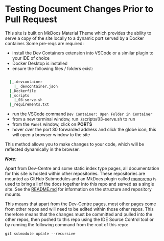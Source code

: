 # Testing Document Changes Prior to Pull Request

This site is built on MkDocs Material Theme which provides the ability to serve a copy of the site locally to a dynamic port served by a Docker container. Some pre-reqs are required:
* install the Dev Containers extension into VSCode or a similar plugin to your IDE of choice
* Docker Desktop is installed
* ensure the following files / folders exist:

```sh

  |_.devcontainer
    |_ devcontainer.json
  |_Dockerfile
  |_scripts
    |_03-serve.sh
  |_requirements.txt

```

* run the VSCode command `Dev Container: Open Folder in Container`
* from a new terminal window, run ./scripts/03-serve.sh to run
* from the `Panel` window, click on **PORTS**
* hover over the port 80 forwarded address and click the globe icon, this will open a browser window to the site

This method allows you to make changes to your code, which will be reflected dynamically in the browser.

***Note:***

Apart from Dev-Centre and some static index type pages, all documentation for this site is hosted within other repositories. These repositories are mounted as GitHub Submodules and an MkDocs plugin called [monorepo](https://backstage.github.io/mkdocs-monorepo-plugin/) is used to bring all of the docs together into this repo and served as a single site. See the [README.md](./README.md#folder-structure-and-included-content) for information on the structure and repository mounts.

This means that apart from the Dev-Centre pages, most other pages come from other repos and will need to be edited within those other repos. This therefore means that the changes must be committed and pulled into the other repos, then pushed to this repo using the IDE Source Control tool or by running the following command from the root of this repo:

`git submodule update --recursive`
